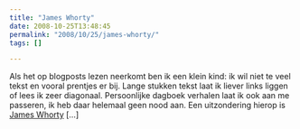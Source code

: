 ```yaml
---
title: "James Whorty"
date: 2008-10-25T13:48:45
permalink: "2008/10/25/james-whorty/"
tags: []

---
```

Als het op blogposts lezen neerkomt ben ik een klein kind: ik wil niet te veel tekst en vooral prentjes er bij. Lange stukken tekst laat ik liever links liggen of lees ik zeer diagonaal. Persoonlijke dagboek verhalen laat ik ook aan me passeren, ik heb daar helemaal geen nood aan. Een uitzondering hierop is [James Whorty](http://www.jameswhorty.nl "http://www.jameswhorty.nl") \[…\]
